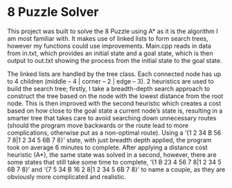 # 8 Puzzle Solver
This project was built to solve the 8 Puzzle using A* as it is the algorithm I am most familiar
with. It makes use of linked lists to form search trees, however my functions could use
improvements. Main.cpp reads in data from in.txt, which provides an initial state and a goal
state, which is then output to out.txt showing the process from the initial state to the goal state.

The linked lists are handled by the tree class. Each connected node has up to 4 children
(middle – 4 | corner – 2 | edge – 3). 2 heuristics are used to build the search tree; firstly, I
take a breadth-depth search approach to construct the tree based on the node with the lowest
distance from the root node. This is then improved with the second heuristic which creates a
cost based on how close to the goal state a current node’s state is, resulting in a smarter
tree that takes care to avoid searching down unnecessary routes (should the program move
backwards or the route lead to more complications, otherwise put as a non-optimal route).
Using a ‘{1 2 34 B 56 7 8|1 2 34 5 6B 7 8}’ state, with just breadth depth applied, the
program took on average 6 minutes to complete. After applying a distance cost heuristic
(A*), the same state was solved in a second, however, there are some states that still
take some time to complete,
‘{1 B 23 4 56 7 8|1 2 34 5 6B 7 8}’ and ‘{7 5 34 B 16 2 8|1 2 34 5 6B 7 8}’ to name
a couple, as they are obviously more complicated and realistic.
